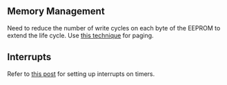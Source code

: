 ## Memory Management
Need to reduce the number of write cycles on each byte of the EEPROM to extend the life cycle. Use [this technique](https://www.edn.com/overcoming-erase-write-endurance-limitations-in-eeproms/) for paging.

## Interrupts
Refer to [this post](https://community.st.com/s/question/0D53W00000zGG1mSAG/timer-interrupt-stm32f103c8) for setting up interrupts on timers.
